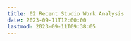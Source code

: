 ```yaml
---
title: 02 Recent Studio Work Analysis
date: 2023-09-11T12:00:00
lastmod: 2023-09-11T09:38:05
---
```


